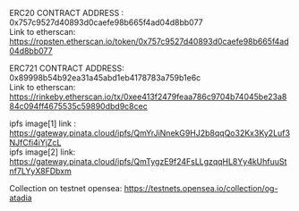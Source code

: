 ERC20 CONTRACT ADDRESS : 0x757c9527d40893d0caefe98b665f4ad04d8bb077 <br>
Link to etherscan: https://ropsten.etherscan.io/token/0x757c9527d40893d0caefe98b665f4ad04d8bb077

ERC721 CONTRACT ADDRESS: 0x89998b54b92ea31a45abd1eb4178783a759b1e6c <br>
Link to etherscan: https://rinkeby.etherscan.io/tx/0xee413f2479feaa786c9704b74045be23a884c094ff4675535c59890dbd9c8cec

ipfs image[1] link : https://gateway.pinata.cloud/ipfs/QmYrJiNnekG9HJ2b8qqQo32Kx3Ky2Luf3NJfCfi4iYjZcL <br>
ipfs image[2] link: https://gateway.pinata.cloud/ipfs/QmTygzE9f24FsLLgzqqHL8Yy4kUhfuuStnf7LYyX8FDbxm <br>

Collection on testnet opensea: https://testnets.opensea.io/collection/og-atadia
